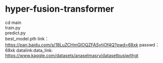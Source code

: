 # hyper-fusion-transformer
cd main  
 train.py  
 predict.py  
best_model.pth link：https://pan.baidu.com/s/18LuZCHmGIOQZFASytjOf4Q?pwd=68xk passwd：68xk 
datalink:data_link: https://www.kaggle.com/datasets/anaselmasry/datasetbusiwithgt
